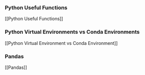 
### Python Useful Functions
[[Python Useful Functions]]

### Python Virtual Environments vs Conda Environments
[[Python Virtual Environment vs Conda Environment]]

### Pandas
[[Pandas]]
